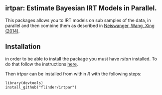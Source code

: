 ## irtpar: Estimate Bayesian IRT Models in Parallel.

This packages allows you to IRT models on sub samples of the data, in parallel and then combine them as described in [Neiswanger, Wang, Xing (2014)](http://arxiv.org/abs/1311.4780).

## Installation

in order to be able to install the package you must have *rstan* installed. To do that follow the instructions [here](https://github.com/stan-dev/rstan/wiki/RStan-Getting-Started).

Then *irtpar* can be installed from within *R* with the following steps:
```{r}
library(devtools)
install_github("flinder/irtpar")
```

